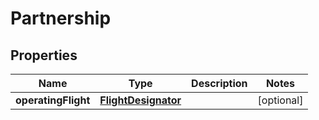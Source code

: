 

# Partnership


## Properties

| Name | Type | Description | Notes |
|------------ | ------------- | ------------- | -------------|
|**operatingFlight** | [**FlightDesignator**](FlightDesignator.md) |  |  [optional] |



